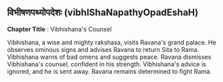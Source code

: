 ## विभीषणपथ्योपदेशः (vibhIShaNapathyOpadEshaH)
**Chapter Title** : Vibhishana's Counsel

Vibhishana, a wise and mighty rakshasa, visits Ravana's grand palace. He observes ominous signs and advises Ravana to return Sita to Rama. Vibhishana warns of bad omens and suggests peace. Ravana dismisses Vibhishana's counsel, confident in his strength. Vibhishana's advice is ignored, and he is sent away. Ravana remains determined to fight Rama.
